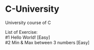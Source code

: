 # C-University
University course of C

List of Exercise: <br>
#1 Hello World! [Easy] <br>
#2 Min & Max between 3 numbers [Easy]<br>
